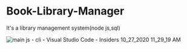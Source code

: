 # Book-Library-Manager
It's a library management system(node js,sql)

![main js - cli - Visual Studio Code - Insiders 10_27_2020 11_29_19 AM](https://user-images.githubusercontent.com/69945589/97345837-d037e200-1847-11eb-962d-dbfcbbfa2506.png)

